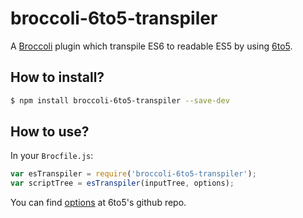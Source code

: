 # broccoli-6to5-transpiler

A [Broccoli](https://github.com/broccolijs/broccoli) plugin which
transpile ES6 to readable ES5 by using
[6to5](https://github.com/sebmck/6to5).

## How to install?

```sh
$ npm install broccoli-6to5-transpiler --save-dev
```

## How to use?

In your `Brocfile.js`:

```js
var esTranspiler = require('broccoli-6to5-transpiler');
var scriptTree = esTranspiler(inputTree, options);
```

You can find [options](https://github.com/sebmck/6to5#cli) at 6to5's
github repo.
